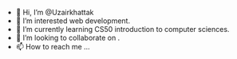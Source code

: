 - 👋 Hi, I’m @Uzairkhattak
- 👀 I’m interested web development.
- 🌱 I’m currently learning CS50 introduction to computer sciences.
- 💞️ I’m looking to collaborate on .
- 📫 How to reach me ...

<!---
Uzairkhattak/Uzairkhattak is a ✨ special ✨ repository because its `README.md` (this file) appears on your GitHub profile.
You can click the Preview link to take a look at your changes.
--->
